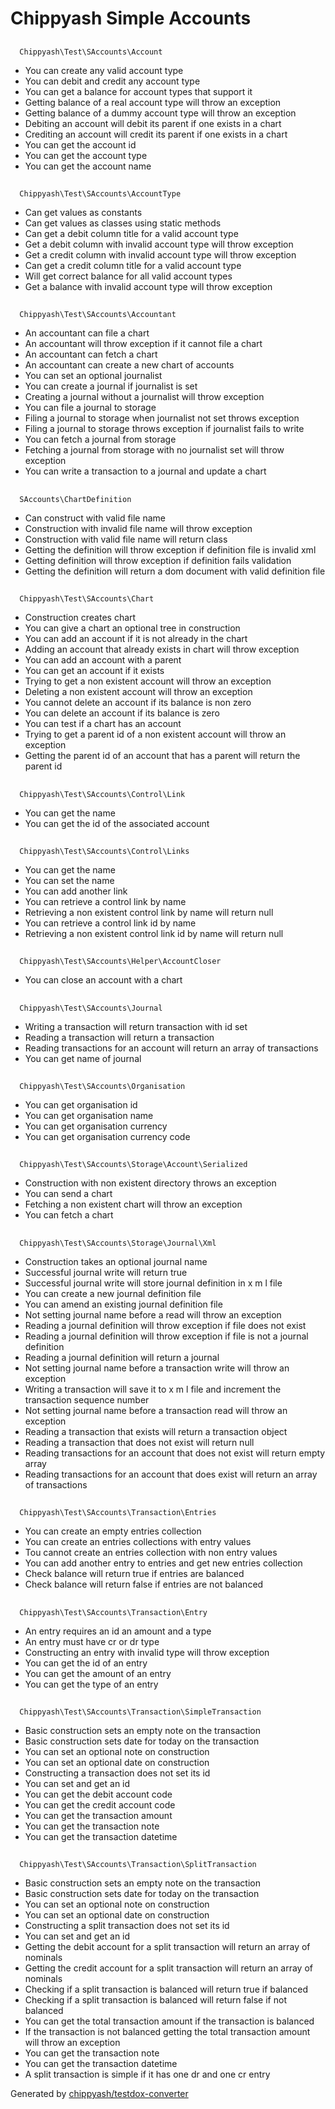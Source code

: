 # Chippyash Simple Accounts

## 
      Chippyash\Test\SAccounts\Account
    

*  You can create any valid account type
*  You can debit and credit any account type
*  You can get a balance for account types that support it
*  Getting balance of a real account type will throw an exception
*  Getting balance of a dummy account type will throw an exception
*  Debiting an account will debit its parent if one exists in a chart
*  Crediting an account will credit its parent if one exists in a chart
*  You can get the account id
*  You can get the account type
*  You can get the account name

## 
      Chippyash\Test\SAccounts\AccountType
    

*  Can get values as constants
*  Can get values as classes using static methods
*  Can get a debit column title for a valid account type
*  Get a debit column with invalid account type will throw exception
*  Get a credit column with invalid account type will throw exception
*  Can get a credit column title for a valid account type
*  Will get correct balance for all valid account types
*  Get a balance with invalid account type will throw exception

## 
      Chippyash\Test\SAccounts\Accountant
    

*  An accountant can file a chart
*  An accountant will throw exception if it cannot file a chart
*  An accountant can fetch a chart
*  An accountant can create a new chart of accounts
*  You can set an optional journalist
*  You can create a journal if journalist is set
*  Creating a journal without a journalist will throw exception
*  You can file a journal to storage
*  Filing a journal to storage when journalist not set throws exception
*  Filing a journal to storage throws exception if journalist fails to write
*  You can fetch a journal from storage
*  Fetching a journal from storage with no journalist set will throw exception
*  You can write a transaction to a journal and update a chart

## 
      SAccounts\ChartDefinition
    

*  Can construct with valid file name
*  Construction with invalid file name will throw exception
*  Construction with valid file name will return class
*  Getting the definition will throw exception if definition file is invalid xml
*  Getting definition will throw exception if definition fails validation
*  Getting the definition will return a dom document with valid definition file

## 
      Chippyash\Test\SAccounts\Chart
    

*  Construction creates chart
*  You can give a chart an optional tree in construction
*  You can add an account if it is not already in the chart
*  Adding an account that already exists in chart will throw exception
*  You can add an account with a parent
*  You can get an account if it exists
*  Trying to get a non existent account will throw an exception
*  Deleting a non existent account will throw an exception
*  You cannot delete an account if its balance is non zero
*  You can delete an account if its balance is zero
*  You can test if a chart has an account
*  Trying to get a parent id of a non existent account will throw an exception
*  Getting the parent id of an account that has a parent will return the parent id

## 
      Chippyash\Test\SAccounts\Control\Link
    

*  You can get the name
*  You can get the id of the associated account

## 
      Chippyash\Test\SAccounts\Control\Links
    

*  You can get the name
*  You can set the name
*  You can add another link
*  You can retrieve a control link by name
*  Retrieving a non existent control link by name will return null
*  You can retrieve a control link id by name
*  Retrieving a non existent control link id by name will return null

## 
      Chippyash\Test\SAccounts\Helper\AccountCloser
    

*  You can close an account with a chart

## 
      Chippyash\Test\SAccounts\Journal
    

*  Writing a transaction will return transaction with id set
*  Reading a transaction will return a transaction
*  Reading transactions for an account will return an array of transactions
*  You can get name of journal

## 
      Chippyash\Test\SAccounts\Organisation
    

*  You can get organisation id
*  You can get organisation name
*  You can get organisation currency
*  You can get organisation currency code

## 
      Chippyash\Test\SAccounts\Storage\Account\Serialized
    

*  Construction with non existent directory throws an exception
*  You can send a chart
*  Fetching a non existent chart will throw an exception
*  You can fetch a chart

## 
      Chippyash\Test\SAccounts\Storage\Journal\Xml
    

*  Construction takes an optional journal name
*  Successful journal write will return true
*  Successful journal write will store journal definition in x m l file
*  You can create a new journal definition file
*  You can amend an existing journal definition file
*  Not setting journal name before a read will throw an exception
*  Reading a journal definition will throw exception if file does not exist
*  Reading a journal definition will throw exception if file is not a journal definition
*  Reading a journal definition will return a journal
*  Not setting journal name before a transaction write will throw an exception
*  Writing a transaction will save it to x m l file and increment the transaction sequence number
*  Not setting journal name before a transaction read will throw an exception
*  Reading a transaction that exists will return a transaction object
*  Reading a transaction that does not exist will return null
*  Reading transactions for an account that does not exist will return empty array
*  Reading transactions for an account that does exist will return an array of transactions

## 
      Chippyash\Test\SAccounts\Transaction\Entries
    

*  You can create an empty entries collection
*  You can create an entries collections with entry values
*  Tou cannot create an entries collection with non entry values
*  You can add another entry to entries and get new entries collection
*  Check balance will return true if entries are balanced
*  Check balance will return false if entries are not balanced

## 
      Chippyash\Test\SAccounts\Transaction\Entry
    

*  An entry requires an id an amount and a type
*  An entry must have cr or dr type
*  Constructing an entry with invalid type will throw exception
*  You can get the id of an entry
*  You can get the amount of an entry
*  You can get the type of an entry

## 
      Chippyash\Test\SAccounts\Transaction\SimpleTransaction
    

*  Basic construction sets an empty note on the transaction
*  Basic construction sets date for today on the transaction
*  You can set an optional note on construction
*  You can set an optional date on construction
*  Constructing a transaction does not set its id
*  You can set and get an id
*  You can get the debit account code
*  You can get the credit account code
*  You can get the transaction amount
*  You can get the transaction note
*  You can get the transaction datetime

## 
      Chippyash\Test\SAccounts\Transaction\SplitTransaction
    

*  Basic construction sets an empty note on the transaction
*  Basic construction sets date for today on the transaction
*  You can set an optional note on construction
*  You can set an optional date on construction
*  Constructing a split transaction does not set its id
*  You can set and get an id
*  Getting the debit account for a split transaction will return an array of nominals
*  Getting the credit account for a split transaction will return an array of nominals
*  Checking if a split transaction is balanced will return true if balanced
*  Checking if a split transaction is balanced will return false if not balanced
*  You can get the total transaction amount if the transaction is balanced
*  If the transaction is not balanced getting the total transaction amount will throw an exception
*  You can get the transaction note
*  You can get the transaction datetime
*  A split transaction is simple if it has one dr and one cr entry


Generated by [chippyash/testdox-converter](https://github.com/chippyash/Testdox-Converter)